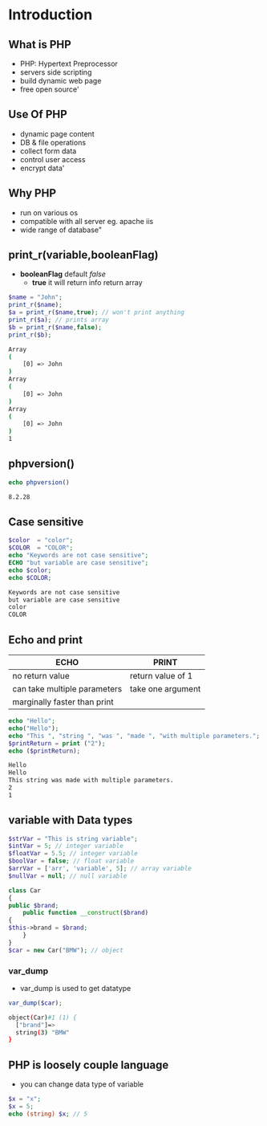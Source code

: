 # Introduction

## What is PHP

- PHP: Hypertext Preprocessor
- servers side scripting
- build dynamic web page
- free open source'

## Use Of PHP

- dynamic page content
- DB & file operations
- collect form data
- control user access
- encrypt data'

## Why PHP

- run on various os
- compatible with all server eg. apache iis
- wide range of database"

## print_r(variable,booleanFlag)

- **booleanFlag** default _false_
  - **true** it will return info return array

```php
$name = "John";
print_r($name);
$a = print_r($name,true); // won't print anything
print_r($a); // prints array
$b = print_r($name,false);
print_r($b);
```

```bash
Array
(
    [0] => John
)
Array
(
    [0] => John
)
Array
(
    [0] => John
)
1
```

## phpversion()

```php
echo phpversion()
```

```bash
8.2.28
```

## Case sensitive

```php
$color  = "color";
$COLOR  = "COLOR";
echo "Keywords are not case sensitive";
ECHO "but variable are case sensitive";
echo $color;
echo $COLOR;
```

```bash
Keywords are not case sensitive
but variable are case sensitive
color
COLOR
```

## Echo and print

| ECHO                         | PRINT             |
| ---------------------------- | ----------------- |
| no return value              | return value of 1 |
| can take multiple parameters | take one argument |
| marginally faster than print |                   |

```php
echo "Hello";
echo("Hello");
echo "This ", "string ", "was ", "made ", "with multiple parameters.";
$printReturn = print ("2");
echo ($printReturn);
```

```bash
Hello
Hello
This string was made with multiple parameters.
2
1
```

## variable with Data types

```php
$strVar = "This is string variable";
$intVar = 5; // integer variable
$floatVar = 5.5; // integer variable
$boolVar = false; // float variable
$arrVar = ['arr', 'variable', 5]; // array variable
$nullVar = null; // null variable

class Car
{
public $brand;
    public function __construct($brand)
{
$this->brand = $brand;
    }
}
$car = new Car("BMW"); // object
```

### var_dump

- var_dump is used to get datatype

```php
var_dump($car);
```

```bash
object(Car)#1 (1) {
  ["brand"]=>
  string(3) "BMW"
}
```

## PHP is loosely couple language

- you can change data type of variable

```php
$x = "x";
$x = 5;
echo (string) $x; // 5

```
